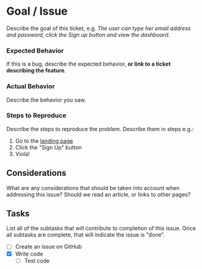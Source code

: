 # Goal / Issue

Describe the goal of this ticket, e.g. _The user can type her email address
and password, click the Sign up button and view the dashboard._

### Expected Behavior

If this is a bug, describe the expected behavior, **or link to a ticket
describing the feature**.

### Actual Behavior

Describe the behavior you saw.

### Steps to Reproduce

Describe the steps to reproduce the problem. Describe them in steps e.g.:

1. Go to the [landing page](#goal)
1. Click the "Sign Up" button
1. Viola!

## Considerations

What are any considerations that should be taken into account when addressing
this issue? Should we read an article, or links to other pages?

## Tasks

List all of the subtasks that will contribute to completion of this issue. Once
all subtasks are complete, that will indicate the issue is "done".

* [ ] Create an issue on GitHub
* [x] Write code
  * [ ] Test code
